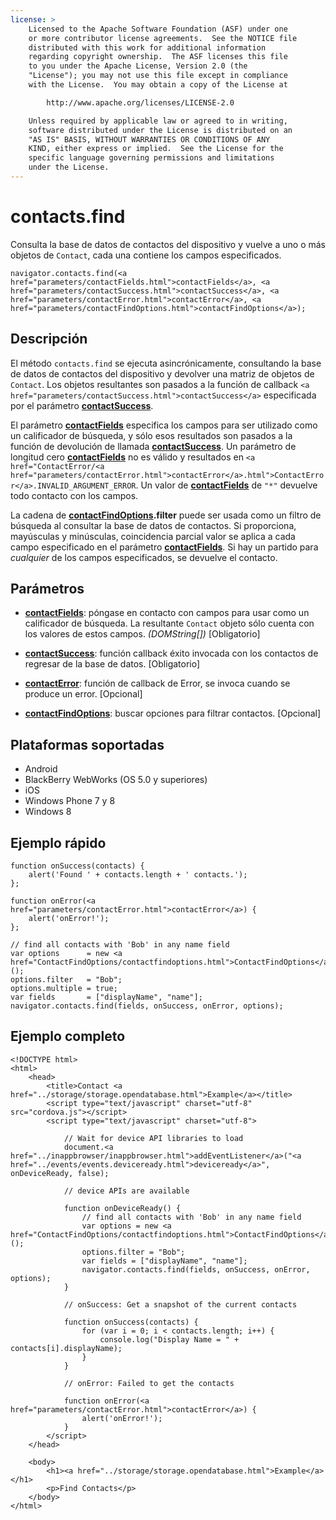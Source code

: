 ```yaml
---
license: >
    Licensed to the Apache Software Foundation (ASF) under one
    or more contributor license agreements.  See the NOTICE file
    distributed with this work for additional information
    regarding copyright ownership.  The ASF licenses this file
    to you under the Apache License, Version 2.0 (the
    "License"); you may not use this file except in compliance
    with the License.  You may obtain a copy of the License at

        http://www.apache.org/licenses/LICENSE-2.0

    Unless required by applicable law or agreed to in writing,
    software distributed under the License is distributed on an
    "AS IS" BASIS, WITHOUT WARRANTIES OR CONDITIONS OF ANY
    KIND, either express or implied.  See the License for the
    specific language governing permissions and limitations
    under the License.
---
```


# contacts.find

Consulta la base de datos de contactos del dispositivo y vuelve a uno o más objetos de `Contact`, cada una contiene los campos especificados.

    navigator.contacts.find(<a href="parameters/contactFields.html">contactFields</a>, <a href="parameters/contactSuccess.html">contactSuccess</a>, <a href="parameters/contactError.html">contactError</a>, <a href="parameters/contactFindOptions.html">contactFindOptions</a>);
    

## Descripción

El método `contacts.find` se ejecuta asincrónicamente, consultando la base de datos de contactos del dispositivo y devolver una matriz de objetos de `Contact`. Los objetos resultantes son pasados a la función de callback `<a href="parameters/contactSuccess.html">contactSuccess</a>` especificada por el parámetro **<a href="parameters/contactSuccess.html">contactSuccess</a>**.

El parámetro **<a href="parameters/contactFields.html">contactFields</a>** especifica los campos para ser utilizado como un calificador de búsqueda, y sólo esos resultados son pasados a la función de devolución de llamada **<a href="parameters/contactSuccess.html">contactSuccess</a>**. Un parámetro de longitud cero **<a href="parameters/contactFields.html">contactFields</a>** no es válido y resultados en `<a href="ContactError/<a href="parameters/contactError.html">contactError</a>.html">ContactError</a>.INVALID_ARGUMENT_ERROR`. Un valor de **<a href="parameters/contactFields.html">contactFields</a>** de `"*"` devuelve todo contacto con los campos.

La cadena de **<a href="parameters/contactFindOptions.html">contactFindOptions</a>.filter** puede ser usada como un filtro de búsqueda al consultar la base de datos de contactos. Si proporciona, mayúsculas y minúsculas, coincidencia parcial valor se aplica a cada campo especificado en el parámetro **<a href="parameters/contactFields.html">contactFields</a>**. Si hay un partido para *cualquier* de los campos especificados, se devuelve el contacto.

## Parámetros

*   **<a href="parameters/contactFields.html">contactFields</a>**: póngase en contacto con campos para usar como un calificador de búsqueda. La resultante `Contact` objeto sólo cuenta con los valores de estos campos. *(DOMString[])* [Obligatorio]

*   **<a href="parameters/contactSuccess.html">contactSuccess</a>**: función callback éxito invocada con los contactos de regresar de la base de datos. [Obligatorio]

*   **<a href="parameters/contactError.html">contactError</a>**: función de callback de Error, se invoca cuando se produce un error. [Opcional]

*   **<a href="parameters/contactFindOptions.html">contactFindOptions</a>**: buscar opciones para filtrar contactos. [Opcional]

## Plataformas soportadas

*   Android
*   BlackBerry WebWorks (OS 5.0 y superiores)
*   iOS
*   Windows Phone 7 y 8
*   Windows 8

## Ejemplo rápido

    function onSuccess(contacts) {
        alert('Found ' + contacts.length + ' contacts.');
    };
    
    function onError(<a href="parameters/contactError.html">contactError</a>) {
        alert('onError!');
    };
    
    // find all contacts with 'Bob' in any name field
    var options      = new <a href="ContactFindOptions/contactfindoptions.html">ContactFindOptions</a>();
    options.filter   = "Bob";
    options.multiple = true;
    var fields       = ["displayName", "name"];
    navigator.contacts.find(fields, onSuccess, onError, options);
    

## Ejemplo completo

    <!DOCTYPE html>
    <html>
        <head>
            <title>Contact <a href="../storage/storage.opendatabase.html">Example</a></title>
            <script type="text/javascript" charset="utf-8" src="cordova.js"></script>
            <script type="text/javascript" charset="utf-8">
    
                // Wait for device API libraries to load
                document.<a href="../inappbrowser/inappbrowser.html">addEventListener</a>("<a href="../events/events.deviceready.html">deviceready</a>", onDeviceReady, false);
    
                // device APIs are available
    
                function onDeviceReady() {
                    // find all contacts with 'Bob' in any name field
                    var options = new <a href="ContactFindOptions/contactfindoptions.html">ContactFindOptions</a>();
                    options.filter = "Bob";
                    var fields = ["displayName", "name"];
                    navigator.contacts.find(fields, onSuccess, onError, options);
                }
    
                // onSuccess: Get a snapshot of the current contacts
    
                function onSuccess(contacts) {
                    for (var i = 0; i < contacts.length; i++) {
                        console.log("Display Name = " + contacts[i].displayName);
                    }
                }
    
                // onError: Failed to get the contacts
    
                function onError(<a href="parameters/contactError.html">contactError</a>) {
                    alert('onError!');
                }
            </script>
        </head>
    
        <body>
            <h1><a href="../storage/storage.opendatabase.html">Example</a></h1>
            <p>Find Contacts</p>
        </body>
    </html>